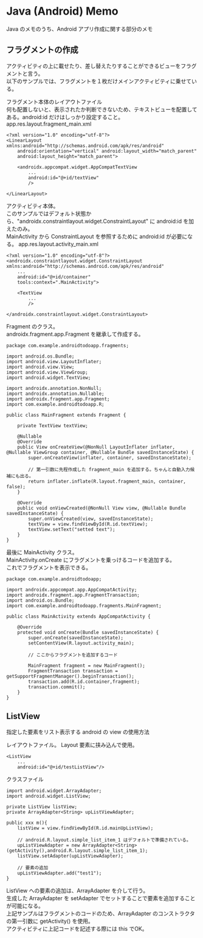 # Java (Android) Memo

Java のメモのうち、Android アプリ作成に関する部分のメモ

## フラグメントの作成

アクティビティの上に載せたり、差し替えたりすることができるビューをフラグメントと言う。  
以下のサンプルでは、フラグメントを１枚だけメインアクティビティに乗せている。

フラグメント本体のレイアウトファイル  
何も配置しないと、表示されたか判断できないため、テキストビューを配置してある。android:id だけはしっかり設定すること。  
app.res.layout.fragment_main.xml


	<?xml version="1.0" encoding="utf-8"?>
	<LinearLayout xmlns:android="http://schemas.android.com/apk/res/android"
		android:orientation="vertical" android:layout_width="match_parent"
		android:layout_height="match_parent">

		<androidx.appcompat.widget.AppCompatTextView
			...
			android:id="@+id/textView"
			/>

	</LinearLayout>
	
アクティビティ本体。  
このサンプルではデフォルト状態から、"androidx.constraintlayout.widget.ConstraintLayout" に android:id を加えたのみ。  
MainActivity から ConstraintLayout を参照するために android:id が必要になる。
app.res.layout.activity_main.xml
	
	<?xml version="1.0" encoding="utf-8"?>
	<androidx.constraintlayout.widget.ConstraintLayout xmlns:android="http://schemas.android.com/apk/res/android"
		...
		android:id="@+id/container"
		tools:context=".MainActivity">

		<TextView
			...
			/>

	</androidx.constraintlayout.widget.ConstraintLayout>
	
Fragment のクラス。  
androidx.fragment.app.Fragment を継承して作成する。
	
	package com.example.androidtodoapp.fragments;

	import android.os.Bundle;
	import android.view.LayoutInflater;
	import android.view.View;
	import android.view.ViewGroup;
	import android.widget.TextView;

	import androidx.annotation.NonNull;
	import androidx.annotation.Nullable;
	import androidx.fragment.app.Fragment;
	import com.example.androidtodoapp.R;

	public class MainFragment extends Fragment {

		private TextView textView;

		@Nullable
		@Override
		public View onCreateView(@NonNull LayoutInflater inflater, @Nullable ViewGroup container, @Nullable Bundle savedInstanceState) {
			super.onCreateView(inflater, container, savedInstanceState);
			
			// 第一引数に先程作成した fragment_main を追加する。ちゃんと自動入力候補にも出る。
			return inflater.inflate(R.layout.fragment_main, container, false);
		}

		@Override
		public void onViewCreated(@NonNull View view, @Nullable Bundle savedInstanceState) {
			super.onViewCreated(view, savedInstanceState);
			textView = view.findViewById(R.id.textView);
			textView.setText("setted text");
		}
	}
	
最後に MainActivity クラス。  
MainActivity.onCreate にフラグメントを乗っけるコードを追加する。  
これでフラグメントを表示できる。

	package com.example.androidtodoapp;

	import androidx.appcompat.app.AppCompatActivity;
	import androidx.fragment.app.FragmentTransaction;
	import android.os.Bundle;
	import com.example.androidtodoapp.fragments.MainFragment;

	public class MainActivity extends AppCompatActivity {

		@Override
		protected void onCreate(Bundle savedInstanceState) {
			super.onCreate(savedInstanceState);
			setContentView(R.layout.activity_main);

			// ここからフラグメントを追加するコード

			MainFragment fragment = new MainFragment();
			FragmentTransaction transaction = getSupportFragmentManager().beginTransaction();
			transaction.add(R.id.container,fragment);
			transaction.commit();
		}
	}

## ListView

指定した要素をリスト表示する android の view の使用方法

レイアウトファイル。 Layout 要素に挟み込んで使用。

	<ListView
		...
		android:id="@+id/testListView"/>

クラスファイル

	import android.widget.ArrayAdapter;
	import android.widget.ListView;

    private ListView listView;
    private ArrayAdapter<String> upListViewAdapter;

	public xxx m(){
		listView = view.findViewById(R.id.mainUpListView);
		
		// android.R.layout.simple_list_item_1 はデフォルトで準備されている。
		upListViewAdapter = new ArrayAdapter<String>(getActivity(),android.R.layout.simple_list_item_1);
		listView.setAdapter(upListViewAdapter);

		// 要素の追加
		upListViewAdapter.add("test1");
	}

ListView への要素の追加は、ArrayAdapter を介して行う。  
生成した ArrayAdapter を setAdapter でセットすることで要素を追加することが可能になる。  
上記サンプルはフラグメントのコードのため、ArrayAdapter のコンストラクタの第一引数に getActivity() を使用。  
アクティビティに上記コードを記述する際には this でOK。